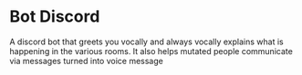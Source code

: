 # Bot Discord
A discord bot that greets you vocally and always vocally explains what is happening in the various rooms.
It also helps mutated people communicate via messages turned into voice message
